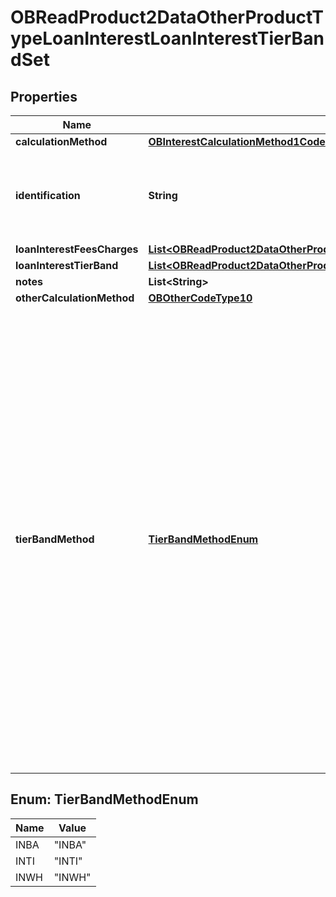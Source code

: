 
# OBReadProduct2DataOtherProductTypeLoanInterestLoanInterestTierBandSet

## Properties
Name | Type | Description | Notes
------------ | ------------- | ------------- | -------------
**calculationMethod** | [**OBInterestCalculationMethod1Code**](OBInterestCalculationMethod1Code.md) |  | 
**identification** | **String** | Loan interest tierbandset identification. Used by  loan providers for internal use purpose. |  [optional]
**loanInterestFeesCharges** | [**List&lt;OBReadProduct2DataOtherProductTypeLoanInterestLoanInterestFeesCharges&gt;**](OBReadProduct2DataOtherProductTypeLoanInterestLoanInterestFeesCharges.md) |  |  [optional]
**loanInterestTierBand** | [**List&lt;OBReadProduct2DataOtherProductTypeLoanInterestLoanInterestTierBand&gt;**](OBReadProduct2DataOtherProductTypeLoanInterestLoanInterestTierBand.md) |  | 
**notes** | **List&lt;String&gt;** |  |  [optional]
**otherCalculationMethod** | [**OBOtherCodeType10**](OBOtherCodeType10.md) |  |  [optional]
**tierBandMethod** | [**TierBandMethodEnum**](#TierBandMethodEnum) | The methodology of how credit interest is charged. It can be:- 1. Banded Interest rates are banded. i.e. Increasing rate on whole balance as balance increases. 2. Tiered Interest rates are tiered. i.e. increasing rate for each tier as balance increases, but interest paid on tier fixed for that tier and not on whole balance. 3. Whole The same interest rate is applied irrespective of the SME Loan balance | 


<a name="TierBandMethodEnum"></a>
## Enum: TierBandMethodEnum
Name | Value
---- | -----
INBA | &quot;INBA&quot;
INTI | &quot;INTI&quot;
INWH | &quot;INWH&quot;



